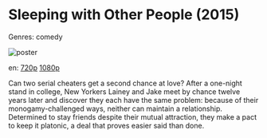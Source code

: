 # Sleeping with Other People (2015)

Genres: comedy

![poster](http://image.tmdb.org/t/p/w500/sT7WJ14n2tfU7ek9O1c0n2rVMbJ.jpg)

en:
  [720p](magnet:?xt=urn:btih:F3F096D4B61E75529ABC2EDFAEF7B48BE64F310C&tr=udp://glotorrents.pw:6969/announce&tr=udp://tracker.opentrackr.org:1337/announce&tr=udp://torrent.gresille.org:80/announce&tr=udp://tracker.openbittorrent.com:80&tr=udp://tracker.coppersurfer.tk:6969&tr=udp://tracker.leechers-paradise.org:6969&tr=udp://p4p.arenabg.ch:1337&tr=udp://tracker.internetwarriors.net:1337)
  [1080p](magnet:?xt=urn:btih:A46E732EE08BE4C051EA9AFED765772E3A968E45&tr=udp://glotorrents.pw:6969/announce&tr=udp://tracker.opentrackr.org:1337/announce&tr=udp://torrent.gresille.org:80/announce&tr=udp://tracker.openbittorrent.com:80&tr=udp://tracker.coppersurfer.tk:6969&tr=udp://tracker.leechers-paradise.org:6969&tr=udp://p4p.arenabg.ch:1337&tr=udp://tracker.internetwarriors.net:1337)
  


Can two serial cheaters get a second chance at love? After a one-night stand in college, New Yorkers Lainey and Jake meet by chance twelve years later and discover they each have the same problem: because of their monogamy-challenged ways, neither can maintain a relationship. Determined to stay friends despite their mutual attraction, they make a pact to keep it platonic, a deal that proves easier said than done.